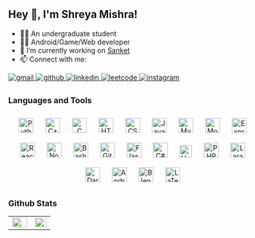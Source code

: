 <!--### Hi there 👋/-->
## Hey 👋, I'm Shreya Mishra!  
  
- 👩‍🎓 An undergraduate student
- 👨‍💻 Android/Game/Web developer
- 🔭 I’m currently working on [Sanket](https://github.com/Mishra-Shreya/Sanket)
- 📫 Connect with me: 
<a href="mailto:shreyamishra062001@gmail.com" target="_blank">
<img src=https://img.shields.io/badge/gmail-%23050505.svg?&style=for-the-badge&logo=gmail&logoColor=red alt=gmail style="margin-bottom: 5px;" />
</a>
<a href="https://github.com/Mishra-Shreya?tab=followers">
<img src=https://img.shields.io/badge/github-%23050505.svg?&style=for-the-badge&logo=github&logoColor=white alt=github style="margin-bottom: 5px;" />
</a>
<a href="https://linkedin.com/in/shreya-sanjay-mishra" target="_blank">
<img src=https://img.shields.io/badge/linkedin-%23050505.svg?&style=for-the-badge&logo=linkedin&logoColor=blue alt=linkedin style="margin-bottom: 5px;" />
</a>
<a href="https://leetcode.com/mishra_shreya" target="_blank">
<img src=https://img.shields.io/badge/leetcode-%23050505.svg?&style=for-the-badge&logo=leetcode&logoColor=orange alt=leetcode style="margin-bottom: 5px;" />
</a>
<a href="https://instagram.com/__shreya.mishra__" target="_blank">
<img src=https://img.shields.io/badge/instagram-%23050505.svg?&style=for-the-badge&logo=instagram&logoColor=white alt=instagram style="margin-bottom: 5px;" />
</a>
<!--<a href="https://github.com/Mishra-Shreya?tab=followers">
<img alt="followers" title="Follow me on Github" src="https://custom-icon-badges.demolab.com/github/followers/Mishra-Shreya?color=236ad3&labelColor=1155ba&style=for-the-badge&logo=person-add&label=Follow&logoColor=white" alt=follow style="margin-bottom: 5px;"/>
</a>-->

### Languages and Tools  
<div align="center">
<a href="https://www.python.org/" target="_blank"><img style="margin: 10px" src="https://profilinator.rishav.dev/skills-assets/python-original.svg" alt="Python" height="30" /></a>  
<a href="https://www.cplusplus.com/" target="_blank"><img style="margin: 10px" src="https://profilinator.rishav.dev/skills-assets/cplusplus-original.svg" alt="C++" height="30" /></a>  
<a href="https://www.cprogramming.com/" target="_blank"><img style="margin: 10px" src="https://profilinator.rishav.dev/skills-assets/c-original.svg" alt="C" height="30" /></a>  
<a href="https://en.wikipedia.org/wiki/HTML5" target="_blank"><img style="margin: 10px" src="https://profilinator.rishav.dev/skills-assets/html5-original-wordmark.svg" alt="HTML5" height="30" /></a>  
<a href="https://www.w3schools.com/css/" target="_blank"><img style="margin: 10px" src="https://profilinator.rishav.dev/skills-assets/css3-original-wordmark.svg" alt="CSS3" height="30" /></a>  
<a href="https://www.javascript.com/" target="_blank"><img style="margin: 10px" src="https://profilinator.rishav.dev/skills-assets/javascript-original.svg" alt="JavaScript" height="30" /></a>  
<a href="https://www.mysql.com/" target="_blank"><img style="margin: 10px" src="https://profilinator.rishav.dev/skills-assets/mysql-original-wordmark.svg" alt="MySQL" height="30" /></a>  
<a href="https://www.mongodb.com/" target="_blank"><img style="margin: 10px" src="https://profilinator.rishav.dev/skills-assets/mongodb-original-wordmark.svg" alt="MongoDB" height="30" /></a>  
<a href="https://expressjs.com/" target="_blank"><img style="margin: 10px" src="https://profilinator.rishav.dev/skills-assets/express-original-wordmark.svg" alt="Express.js" height="30" /></a> 
<a href="https://reactjs.org/" target="_blank"><img style="margin: 10px" src="https://profilinator.rishav.dev/skills-assets/react-original-wordmark.svg" alt="React" height="30" /></a>
<a href="https://nodejs.org/" target="_blank"><img style="margin: 10px" src="https://profilinator.rishav.dev/skills-assets/nodejs-original-wordmark.svg" alt="Node.js" height="30" /></a> 
<a href="https://www.gnu.org/software/bash/" target="_blank"><img style="margin: 10px" src="https://profilinator.rishav.dev/skills-assets/gnu_bash-icon.svg" alt="Bash" height="30" /></a>  
<a href="https://github.com/" target="_blank"><img style="margin: 10px" src="https://profilinator.rishav.dev/skills-assets/git-scm-icon.svg" alt="Git" height="30" /></a>  
<a href="https://flask.palletsprojects.com/" target="_blank"><img style="margin: 10px" src="https://profilinator.rishav.dev/skills-assets/flask.png" alt="Flask" height="30" /></a>  
<a href="https://docs.microsoft.com/en-us/dotnet/csharp/" target="_blank"><img style="margin: 10px" src="https://profilinator.rishav.dev/skills-assets/csharp-original.svg" alt="C#" height="30" /></a>  
<a href="https://unity.com/" target="_blank"><img style="margin: 10px" src="https://profilinator.rishav.dev/skills-assets/unity.png" alt="Unity" height="25" /></a> 
<a href="https://www.php.net/" target="_blank"><img style="margin: 10px" src="https://profilinator.rishav.dev/skills-assets/php-original.svg" alt="PHP" height="30" /></a>  
<a href="https://laravel.com/" target="_blank"><img style="margin: 10px" src="https://profilinator.rishav.dev/skills-assets/laravel-plain-wordmark.svg" alt="Laravel" height="30" /></a>  
 <a href="https://dart.dev/" target="_blank"><img style="margin: 10px" src="https://profilinator.rishav.dev/skills-assets/dartlang-icon.svg" alt="Dart" height="30" /></a>  
<a href="https://www.android.com/intl/en_in/" target="_blank"><img style="margin: 10px" src="https://profilinator.rishav.dev/skills-assets/android-original-wordmark.svg" alt="Android" height="30" /></a>  
<a href="https://www.blender.org/" target="_blank"><img style="margin: 10px" src="https://profilinator.rishav.dev/skills-assets/blender_community_badge_white.svg" alt="Blender" height="30" /></a>  
<a href="https://www.latex-project.org/" target="_blank"><img style="margin: 10px" src="https://profilinator.rishav.dev/skills-assets/latex.png" alt="LaTeX" height="30" /></a>  
 
</div>  


### Github Stats  
<table><tr><td valign="top" width="54%">

<img src="https://github-readme-stats.vercel.app/api?username=Mishra-Shreya&show_icons=true&count_private=true&hide_border=true&theme=radical" align="left" style="width: 100%" />

</td><td valign="top" width="46%">

<img src="https://github-readme-stats.vercel.app/api/top-langs/?username=Mishra-Shreya&hide_border=true&layout=compact&theme=radical" align="left" style="width: 100%" />

</td></tr></table>  

<!--
**Mishra-Shreya/Mishra-Shreya** is a ✨ _special_ ✨ repository because its `README.md` (this file) appears on your GitHub profile.

Here are some ideas to get you started:

- 🔭 I’m currently working on ...
- 🌱 I’m currently learning ...
- 👯 I’m looking to collaborate on ...
- 🤔 I’m looking for help with ...
- 💬 Ask me about ...
- 📫 How to reach me: ...
- 😄 Pronouns: ...
- ⚡ Fun fact: ...
-->


